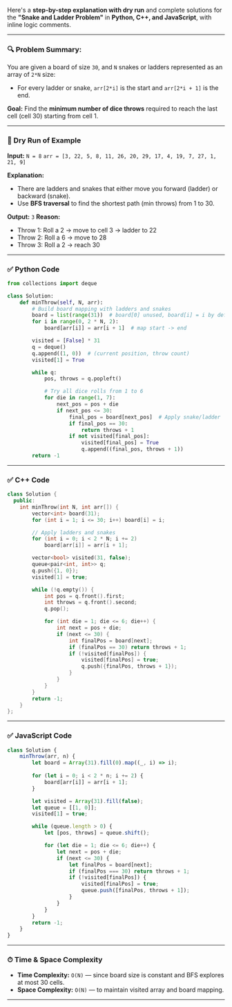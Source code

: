 Here's a **step-by-step explanation with dry run** and complete solutions for the **"Snake and Ladder Problem"** in **Python, C++, and JavaScript**, with inline logic comments.

---

### 🔍 Problem Summary:

You are given a board of size `30`, and `N` snakes or ladders represented as an array of `2*N` size:

* For every ladder or snake, `arr[2*i]` is the start and `arr[2*i + 1]` is the end.

**Goal:** Find the **minimum number of dice throws** required to reach the last cell (cell 30) starting from cell 1.

---

### 🧠 Dry Run of Example

**Input:**
`N = 8`
`arr = [3, 22, 5, 8, 11, 26, 20, 29, 17, 4, 19, 7, 27, 1, 21, 9]`

**Explanation:**

* There are ladders and snakes that either move you forward (ladder) or backward (snake).
* Use **BFS traversal** to find the shortest path (min throws) from 1 to 30.

**Output:** `3`
**Reason:**

* Throw 1: Roll a 2 → move to cell 3 → ladder to 22
* Throw 2: Roll a 6 → move to 28
* Throw 3: Roll a 2 → reach 30

---

### ✅ Python Code

```python
from collections import deque

class Solution:
    def minThrow(self, N, arr):
        # Build board mapping with ladders and snakes
        board = list(range(31))  # board[0] unused, board[i] = i by default
        for i in range(0, 2 * N, 2):
            board[arr[i]] = arr[i + 1]  # map start -> end

        visited = [False] * 31
        q = deque()
        q.append((1, 0))  # (current position, throw count)
        visited[1] = True

        while q:
            pos, throws = q.popleft()

            # Try all dice rolls from 1 to 6
            for die in range(1, 7):
                next_pos = pos + die
                if next_pos <= 30:
                    final_pos = board[next_pos]  # Apply snake/ladder
                    if final_pos == 30:
                        return throws + 1
                    if not visited[final_pos]:
                        visited[final_pos] = True
                        q.append((final_pos, throws + 1))
        return -1
```

---

### ✅ C++ Code

```cpp
class Solution {
  public:
    int minThrow(int N, int arr[]) {
        vector<int> board(31);
        for (int i = 1; i <= 30; i++) board[i] = i;

        // Apply ladders and snakes
        for (int i = 0; i < 2 * N; i += 2)
            board[arr[i]] = arr[i + 1];

        vector<bool> visited(31, false);
        queue<pair<int, int>> q;
        q.push({1, 0});
        visited[1] = true;

        while (!q.empty()) {
            int pos = q.front().first;
            int throws = q.front().second;
            q.pop();

            for (int die = 1; die <= 6; die++) {
                int next = pos + die;
                if (next <= 30) {
                    int finalPos = board[next];
                    if (finalPos == 30) return throws + 1;
                    if (!visited[finalPos]) {
                        visited[finalPos] = true;
                        q.push({finalPos, throws + 1});
                    }
                }
            }
        }
        return -1;
    }
};
```

---

### ✅ JavaScript Code

```javascript
class Solution {
    minThrow(arr, n) {
        let board = Array(31).fill(0).map((_, i) => i);
        
        for (let i = 0; i < 2 * n; i += 2) {
            board[arr[i]] = arr[i + 1];
        }

        let visited = Array(31).fill(false);
        let queue = [[1, 0]];
        visited[1] = true;

        while (queue.length > 0) {
            let [pos, throws] = queue.shift();

            for (let die = 1; die <= 6; die++) {
                let next = pos + die;
                if (next <= 30) {
                    let finalPos = board[next];
                    if (finalPos === 30) return throws + 1;
                    if (!visited[finalPos]) {
                        visited[finalPos] = true;
                        queue.push([finalPos, throws + 1]);
                    }
                }
            }
        }
        return -1;
    }
}
```

---

### ⏱ Time & Space Complexity

* **Time Complexity:** `O(N)` — since board size is constant and BFS explores at most 30 cells.
* **Space Complexity:** `O(N)` — to maintain visited array and board mapping.

---